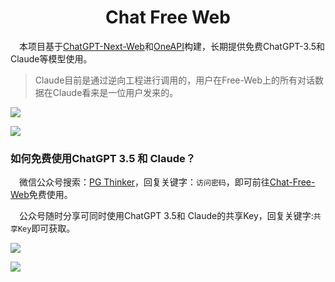<h1 align="center">Chat Free Web</h1>

&emsp;本项目基于[ChatGPT-Next-Web](https://github.com/Yidadaa/ChatGPT-Next-Web)和[OneAPI](https://github.com/songquanpeng/one-api)构建，长期提供免费ChatGPT-3.5和Claude等模型使用。

> Claude目前是通过逆向工程进行调用的，用户在Free-Web上的所有对话数据在Claude看来是一位用户发来的。

![](https://pgthinker.me/wp-content/uploads/2023/09/1ED35AGC5Q@PT@T5W.png)

![](https://pgthinker.me/wp-content/uploads/2023/09/ZA0AF_D7VTBUA40SB3@D.png)

### 如何免费使用ChatGPT 3.5 和 Claude？

&emsp;微信公众号搜索：[PG Thinker](https://mp.weixin.qq.com/s?__biz=Mzg2MDk3MzQ0Nw==&mid=2247483712&idx=1&sn=f06027a59fb69c18485147db0cf06f1f&chksm=ce1f71a8f968f8beef5df19643d360081e05a3f0dbd174e06b5149c80e0262a4aa3884ab2cd6&token=639427799&lang=zh_CN#rd)，回复关键字：`访问密码`，即可前往[Chat-Free-Web](http://chatgpt.nnlsde.xyz)免费使用。

&emsp;公众号随时分享可同时使用ChatGPT 3.5和 Claude的共享Key，回复关键字:`共享Key`即可获取。

![](https://pgthinker.me/wp-content/uploads/2023/09/80WOOBIIYOB4JYKCCK.png)

![](https://pgthinker.me/wp-content/uploads/2023/09/FS8147JBFIMO79QN@6F.png)
